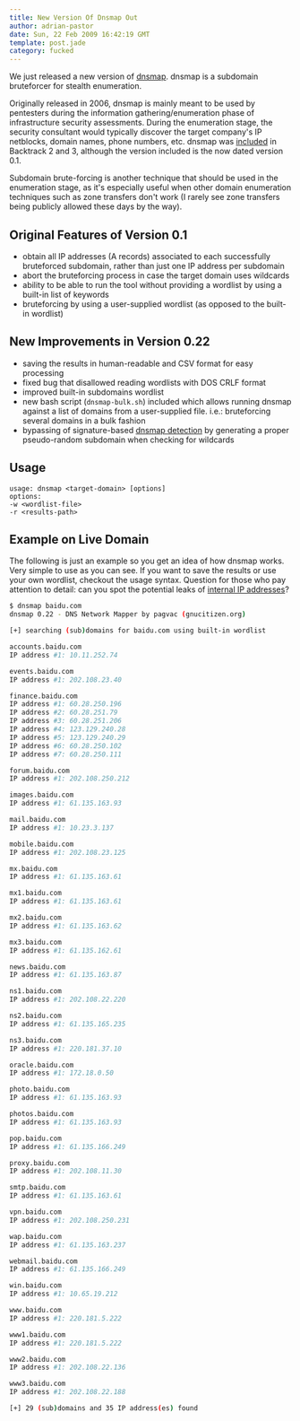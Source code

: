 ```yaml
---
title: New Version Of Dnsmap Out
author: adrian-pastor
date: Sun, 22 Feb 2009 16:42:19 GMT
template: post.jade
category: fucked
---
```


We just released a new version of [dnsmap](http://www.gnucitizen.org/static/blog/2009/03/dnsmap-0222tar.gz). dnsmap is a subdomain bruteforcer for stealth enumeration.

Originally released in 2006, dnsmap is mainly meant to be used by pentesters during the information gathering/enumeration phase of infrastructure security assessments. During the enumeration stage, the security consultant would typically discover the target company's IP netblocks, domain names, phone numbers, etc. dnsmap was [included](http://backtrack.offensive-security.com/index.php?title=Tools "Tools") in Backtrack 2 and 3, although the version included is the now dated version 0.1.

Subdomain brute-forcing is another technique that should be used in the enumeration stage, as it's especially useful when other domain enumeration techniques such as zone transfers don't work (I rarely see zone transfers being publicly allowed these days by the way).

## Original Features of Version 0.1

* obtain all IP addresses (A records) associated to each successfully bruteforced subdomain, rather than just one IP address per subdomain
* abort the bruteforcing process in case the target domain uses wildcards
* ability to be able to run the tool without providing a wordlist by using a built-in list of keywords
* bruteforcing by using a user-supplied wordlist (as opposed to the built-in wordlist)

## New Improvements in Version 0.22

* saving the results in human-readable and CSV format for easy processing
* fixed bug that disallowed reading wordlists with DOS CRLF format
* improved built-in subdomains wordlist
* new bash script (`dnsmap-bulk.sh`) included which allows running dnsmap against a list of domains from a user-supplied file. i.e.: bruteforcing several domains in a bulk fashion
* bypassing of signature-based [dnsmap detection](https://lists.dns-oarc.net/pipermail/dns-operations/2006-September/001047.html) by generating a proper pseudo-random subdomain when checking for wildcards

## Usage

    usage: dnsmap <target-domain> [options]
    options:
    -w <wordlist-file>
    -r <results-path>


## Example on Live Domain

The following is just an example so you get an idea of how dnsmap works. Very simple to use as you can see. If you want to save the results or use your own wordlist, checkout the usage syntax. Question for those who pay attention to detail: can you spot the potential leaks of [internal IP addresses](http://www.faqs.org/rfcs/rfc1918.html)?

```bash
$ dnsmap baidu.com
dnsmap 0.22 - DNS Network Mapper by pagvac (gnucitizen.org)

[+] searching (sub)domains for baidu.com using built-in wordlist

accounts.baidu.com
IP address #1: 10.11.252.74

events.baidu.com
IP address #1: 202.108.23.40

finance.baidu.com
IP address #1: 60.28.250.196
IP address #2: 60.28.251.79
IP address #3: 60.28.251.206
IP address #4: 123.129.240.28
IP address #5: 123.129.240.29
IP address #6: 60.28.250.102
IP address #7: 60.28.250.111

forum.baidu.com
IP address #1: 202.108.250.212

images.baidu.com
IP address #1: 61.135.163.93

mail.baidu.com
IP address #1: 10.23.3.137

mobile.baidu.com
IP address #1: 202.108.23.125

mx.baidu.com
IP address #1: 61.135.163.61

mx1.baidu.com
IP address #1: 61.135.163.61

mx2.baidu.com
IP address #1: 61.135.163.62

mx3.baidu.com
IP address #1: 61.135.162.61

news.baidu.com
IP address #1: 61.135.163.87

ns1.baidu.com
IP address #1: 202.108.22.220

ns2.baidu.com
IP address #1: 61.135.165.235

ns3.baidu.com
IP address #1: 220.181.37.10

oracle.baidu.com
IP address #1: 172.18.0.50

photo.baidu.com
IP address #1: 61.135.163.93

photos.baidu.com
IP address #1: 61.135.163.93

pop.baidu.com
IP address #1: 61.135.166.249

proxy.baidu.com
IP address #1: 202.108.11.30

smtp.baidu.com
IP address #1: 61.135.163.61

vpn.baidu.com
IP address #1: 202.108.250.231

wap.baidu.com
IP address #1: 61.135.163.237

webmail.baidu.com
IP address #1: 61.135.166.249

win.baidu.com
IP address #1: 10.65.19.212

www.baidu.com
IP address #1: 220.181.5.222

www1.baidu.com
IP address #1: 220.181.5.222

www2.baidu.com
IP address #1: 202.108.22.136

www3.baidu.com
IP address #1: 202.108.22.188

[+] 29 (sub)domains and 35 IP address(es) found
```
